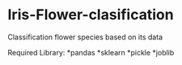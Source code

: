 # Iris-Flower-clasification
Classification flower species based on its data


Required Library:
  *pandas
  *sklearn
  *pickle
  *joblib

